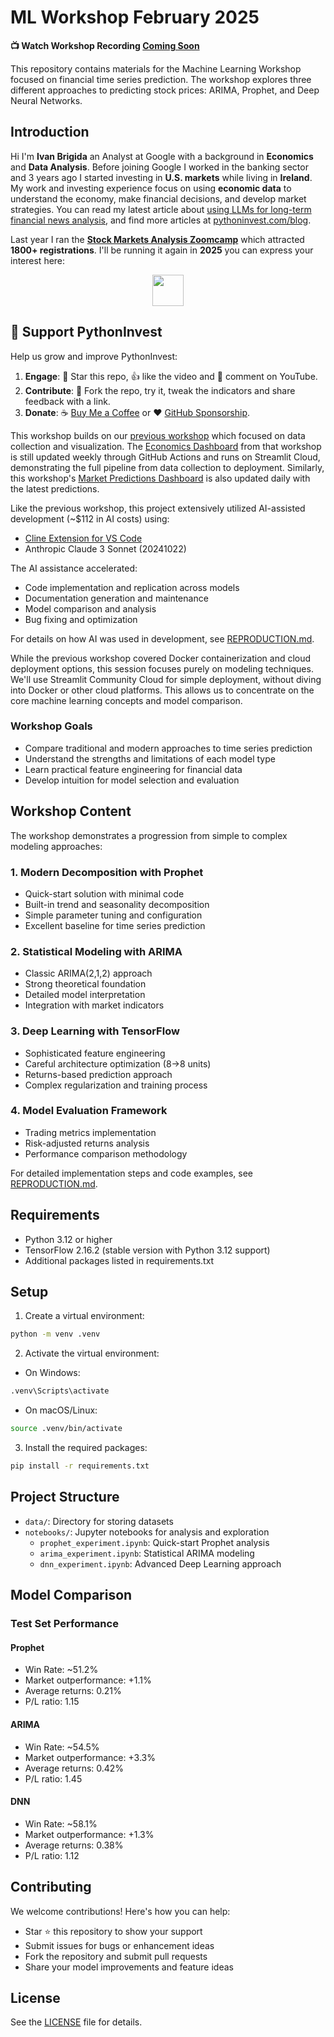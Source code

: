 # ML Workshop February 2025
**📺 Watch Workshop Recording [Coming Soon]()**

This repository contains materials for the Machine Learning Workshop focused on financial time series prediction. The workshop explores three different approaches to predicting stock prices: ARIMA, Prophet, and Deep Neural Networks.

## Introduction

Hi I'm **Ivan Brigida** an Analyst at Google with a background in **Economics** and **Data Analysis**. Before joining Google I worked in the banking sector and 3 years ago I started investing in **U.S. markets** while living in **Ireland**. My work and investing experience focus on using **economic data** to understand the economy, make financial decisions, and develop market strategies. You can read my latest article about [using LLMs for long-term financial news analysis](https://pythoninvest.com/long-read/long-term-financial-news-using-llms), and find more articles at [pythoninvest.com/blog](https://pythoninvest.com/blog).

Last year I ran the **[Stock Markets Analysis Zoomcamp](https://pythoninvest.com/course)** which attracted **1800+ registrations**. I'll be running it again in **2025** you can express your interest here:

<p align="center">
  <a href="https://pythoninvest.com/course"><img src="https://user-images.githubusercontent.com/875246/185755203-17945fd1-6b64-46f2-8377-1011dcb1a444.png" height="50" /></a>
</p>

## 🙌 Support PythonInvest

Help us grow and improve PythonInvest:

1. **Engage**: 🌟 Star this repo, 👍 like the video and 💬 comment on YouTube.
2. **Contribute**: 🍴 Fork the repo, try it, tweak the indicators and share feedback with a link.
3. **Donate**: ☕ [Buy Me a Coffee](https://buymeacoffee.com/pythoninvest) or ❤️ [GitHub Sponsorship](https://github.com/sponsors/realmistic).

This workshop builds on our [previous workshop](https://github.com/realmistic/economics-workshop-dec-2024) which focused on data collection and visualization. The [Economics Dashboard](https://economics-workshop-dec-2024.streamlit.app/) from that workshop is still updated weekly through GitHub Actions and runs on Streamlit Cloud, demonstrating the full pipeline from data collection to deployment. Similarly, this workshop's [Market Predictions Dashboard](https://trendcast.streamlit.app/) is also updated daily with the latest predictions.

Like the previous workshop, this project extensively utilized AI-assisted development (~$112 in AI costs) using:
- [Cline Extension for VS Code](https://marketplace.visualstudio.com/items?itemName=saoudrizwan.claude-dev)
- Anthropic Claude 3 Sonnet (20241022)

The AI assistance accelerated:
- Code implementation and replication across models
- Documentation generation and maintenance
- Model comparison and analysis
- Bug fixing and optimization

For details on how AI was used in development, see [REPRODUCTION.md](REPRODUCTION.md).

While the previous workshop covered Docker containerization and cloud deployment options, this session focuses purely on modeling techniques. We'll use Streamlit Community Cloud for simple deployment, without diving into Docker or other cloud platforms. This allows us to concentrate on the core machine learning concepts and model comparison.

### Workshop Goals
- Compare traditional and modern approaches to time series prediction
- Understand the strengths and limitations of each model type
- Learn practical feature engineering for financial data
- Develop intuition for model selection and evaluation

## Workshop Content

The workshop demonstrates a progression from simple to complex modeling approaches:

### 1. Modern Decomposition with Prophet
- Quick-start solution with minimal code
- Built-in trend and seasonality decomposition
- Simple parameter tuning and configuration
- Excellent baseline for time series prediction

### 2. Statistical Modeling with ARIMA
- Classic ARIMA(2,1,2) approach
- Strong theoretical foundation
- Detailed model interpretation
- Integration with market indicators

### 3. Deep Learning with TensorFlow
- Sophisticated feature engineering
- Careful architecture optimization (8->8 units)
- Returns-based prediction approach
- Complex regularization and training process

### 4. Model Evaluation Framework
- Trading metrics implementation
- Risk-adjusted returns analysis
- Performance comparison methodology

For detailed implementation steps and code examples, see [REPRODUCTION.md](REPRODUCTION.md).

## Requirements

- Python 3.12 or higher
- TensorFlow 2.16.2 (stable version with Python 3.12 support)
- Additional packages listed in requirements.txt

## Setup

1. Create a virtual environment:
```bash
python -m venv .venv
```

2. Activate the virtual environment:
- On Windows:
```bash
.venv\Scripts\activate
```
- On macOS/Linux:
```bash
source .venv/bin/activate
```

3. Install the required packages:
```bash
pip install -r requirements.txt
```

## Project Structure

- `data/`: Directory for storing datasets
- `notebooks/`: Jupyter notebooks for analysis and exploration
  * `prophet_experiment.ipynb`: Quick-start Prophet analysis
  * `arima_experiment.ipynb`: Statistical ARIMA modeling
  * `dnn_experiment.ipynb`: Advanced Deep Learning approach

## Model Comparison

### Test Set Performance

#### Prophet
- Win Rate: ~51.2%
- Market outperformance: +1.1%
- Average returns: 0.21%
- P/L ratio: 1.15

#### ARIMA
- Win Rate: ~54.5%
- Market outperformance: +3.3%
- Average returns: 0.42%
- P/L ratio: 1.45

#### DNN
- Win Rate: ~58.1%
- Market outperformance: +1.3%
- Average returns: 0.38%
- P/L ratio: 1.12

## Contributing

We welcome contributions! Here's how you can help:
- Star ⭐ this repository to show your support
- Submit issues for bugs or enhancement ideas
- Fork the repository and submit pull requests
- Share your model improvements and feature ideas

## License

See the [LICENSE](LICENSE) file for details.
